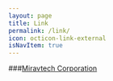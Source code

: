```yaml
---
layout: page
title: Link
permalink: /link/
icon: octicon-link-external
isNavItem: true
---
```


###[Miravtech Corporation](http://www.miravtech.com)

